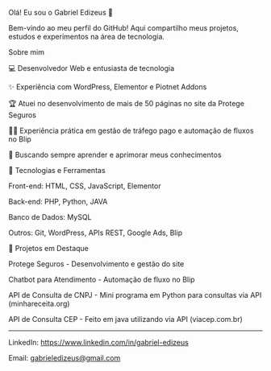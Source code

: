 Olá! Eu sou o Gabriel Edizeus 👋

Bem-vindo ao meu perfil do GitHub! Aqui compartilho meus projetos, estudos e experimentos na área de tecnologia.

Sobre mim


💻 Desenvolvedor Web e entusiasta de tecnologia

✨ Experiência com WordPress, Elementor e Piotnet Addons

🏆 Atuei no desenvolvimento de mais de 50 páginas no site da Protege Seguros

👨‍💻 Experiência prática em gestão de tráfego pago e automação de fluxos no Blip

💪 Buscando sempre aprender e aprimorar meus conhecimentos

🌟 Tecnologias e Ferramentas

Front-end: HTML, CSS, JavaScript, Elementor

Back-end: PHP, Python, JAVA

Banco de Dados: MySQL

Outros: Git, WordPress, APIs REST, Google Ads, Blip

🌟 Projetos em Destaque

Protege Seguros - Desenvolvimento e gestão do site

Chatbot para Atendimento - Automação de fluxo no Blip

API de Consulta de CNPJ - Mini programa em Python para consultas via API (minhareceita.org)

API de Consulta CEP - Feito em java utilizando via API (viacep.com.br)

-------------------------------------------------------------------------------------

LinkedIn: https://www.linkedin.com/in/gabriel-edizeus

Email: gabrieledizeus@gmail.com
